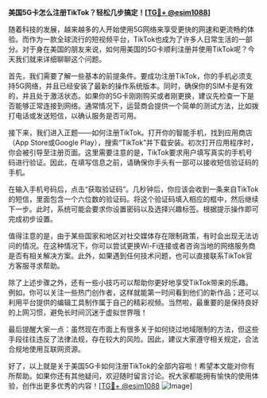 **美国5G卡怎么注册TikTok？轻松几步搞定！[[TG💪+ @esim1088](https://t.me/s/esim1088)]**

随着科技的发展，越来越多的人开始使用5G网络来享受更快的网速和更流畅的体验。而作为一款全球流行的短视频平台，TikTok也成为了许多人日常生活的一部分。对于身在美国的朋友来说，如何用美国的5G卡顺利注册并使用TikTok呢？今天我们就来详细聊聊这个问题。

首先，我们需要了解一些基本的前提条件。要成功注册TikTok，你的手机必须支持5G网络，并且已经安装了最新的操作系统版本。同时，确保你的SIM卡是有效的，并且处于激活状态。如果你的5G卡刚刚购买或者刚更换，建议先检查一下是否能够正常连接到网络。通常情况下，运营商会提供一个简单的测试方法，比如拨打电话或发送短信，以确认服务是否可用。

接下来，我们进入正题——如何注册TikTok。打开你的智能手机，找到应用商店（App Store或Google Play），搜索“TikTok”并下载安装。初次打开应用程序时，你会被引导至注册页面。这里需要注意的是，TikTok要求用户填写真实的手机号码进行验证。因此，在填写信息之前，请确保你手头有一部可以接收短信验证码的手机。

在输入手机号码后，点击“获取验证码”。几秒钟后，你应该会收到一条来自TikTok的短信，里面包含一个六位数的验证码。将这个验证码填入相应的框中，然后继续下一步。此时，系统可能会要求你设置密码以及选择兴趣标签。根据提示操作即可完成初步设置。

值得注意的是，由于某些国家和地区对社交媒体存在限制政策，有时会出现无法访问的情况。在这种情况下，你可以尝试更换Wi-Fi连接或者咨询当地的网络服务商是否有相关解决方案。此外，如果遇到任何技术问题，也可以直接联系TikTok官方客服寻求帮助。

除了上述步骤之外，还有一些小技巧可以帮助你更好地享受TikTok带来的乐趣。例如，你可以关注一些热门创作者，这样就能第一时间看到他们的新作品；还可以利用平台提供的编辑工具制作属于自己的精彩视频。当然啦，最重要的是保持良好的上网习惯，避免长时间沉迷于虚拟世界哦！

最后提醒大家一点：虽然现在市面上有很多关于如何绕过地域限制的方法，但这些手段往往违反了法律法规，存在较大的风险。因此，建议大家遵守相关规定，合法合规地使用互联网资源。

好了，以上就是关于美国5G卡如何注册TikTok的全部内容啦！希望本文能对你有所帮助。如果你还有其他疑问，欢迎随时留言讨论。祝大家都能拥有愉快的使用体验，创作出更多优秀的内容！[[TG💪+ @esim1088](https://t.me/s/esim1088) ![Image](https://i.postimg.cc/4NQfJmqS/Snipaste-2025-05-13-00-14-12.png)]